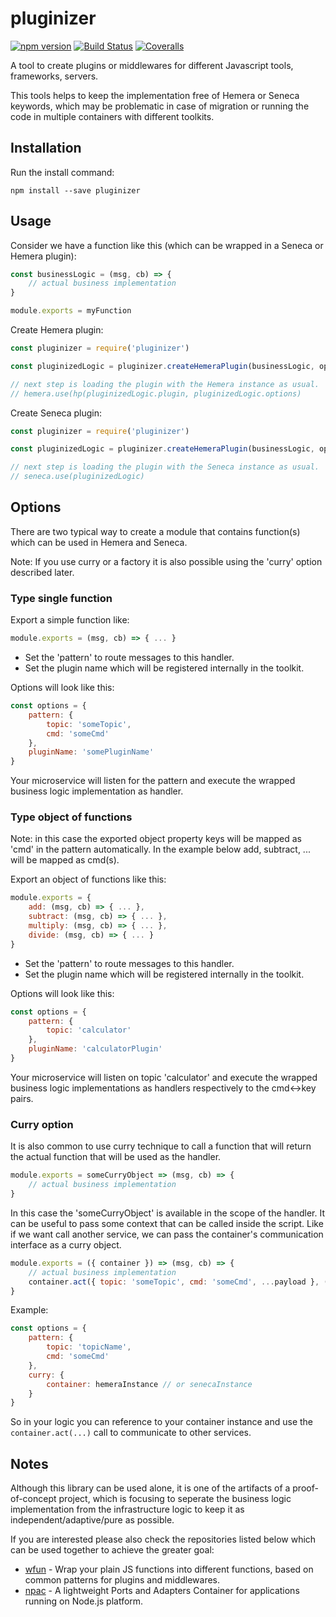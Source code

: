 # pluginizer

[![npm version][npm-badge]][npm-url]
[![Build Status][travis-badge]][travis-url]
[![Coveralls][BadgeCoveralls]][Coveralls]

A tool to create plugins or middlewares for different Javascript tools, frameworks, servers.

This tools helps to keep the implementation free of Hemera or Seneca keywords, which may be problematic in case of migration or running the code in multiple containers with different toolkits.

## Installation

Run the install command:

    npm install --save pluginizer

## Usage

Consider we have a function like this (which can be wrapped in a Seneca or Hemera plugin):
```javascript
const businessLogic = (msg, cb) => {
    // actual business implementation
}

module.exports = myFunction
```

Create Hemera plugin:
```javascript
const pluginizer = require('pluginizer')

const pluginizedLogic = pluginizer.createHemeraPlugin(businessLogic, options)

// next step is loading the plugin with the Hemera instance as usual.
// hemera.use(hp(pluginizedLogic.plugin, pluginizedLogic.options)
```

Create Seneca plugin:
```javascript
const pluginizer = require('pluginizer')

const pluginizedLogic = pluginizer.createHemeraPlugin(businessLogic, options)

// next step is loading the plugin with the Seneca instance as usual.
// seneca.use(pluginizedLogic)
```

## Options

There are two typical way to create a module that contains function(s) which can be used in Hemera and Seneca.

Note: If you use curry or a factory it is also possible using the 'curry' option described later.

### Type single function
Export a simple function like:
```javascript
module.exports = (msg, cb) => { ... }
```

- Set the 'pattern' to route messages to this handler.
- Set the plugin name which will be registered internally in the toolkit.

Options will look like this:
```javascript
const options = {
    pattern: {
        topic: 'someTopic',
        cmd: 'someCmd'
    },
    pluginName: 'somePluginName'
}
```

Your microservice will listen for the pattern and execute the wrapped business logic implementation as handler.

### Type object of functions
Note: in this case the exported object property keys will be mapped as 'cmd' in the pattern automatically. In the example below add, subtract, ... will be mapped as cmd(s).

Export an object of functions like this:
```javascript
module.exports = {
    add: (msg, cb) => { ... },
    subtract: (msg, cb) => { ... },
    multiply: (msg, cb) => { ... },
    divide: (msg, cb) => { ... }
}
```

- Set the 'pattern' to route messages to this handler.
- Set the plugin name which will be registered internally in the toolkit.

Options will look like this:
```javascript
const options = {
    pattern: {
        topic: 'calculator'
    },
    pluginName: 'calculatorPlugin'
}
```

Your microservice will listen on topic 'calculator' and execute the wrapped business logic implementations as handlers respectively to the cmd<->key pairs.

### Curry option

It is also common to use curry technique to call a function that will return the actual function that will be used as the handler.

```javascript
module.exports = someCurryObject => (msg, cb) => {
    // actual business implementation
}
```

In this case the 'someCurryObject' is available in the scope of the handler. It can be useful to pass some context that can be called inside the script. Like if we want call another service, we can pass the container's communication interface as a curry object.

```javascript
module.exports = ({ container }) => (msg, cb) => {
    // actual business implementation
    container.act({ topic: 'someTopic', cmd: 'someCmd', ...payload }, (err, res) => cb)
}
```

Example:

```javascript
const options = {
    pattern: {
        topic: 'topicName',
        cmd: 'someCmd'
    },
    curry: {
        container: hemeraInstance // or senecaInstance
    }
}
```

So in your logic you can reference to your container instance and use the `container.act(...)` call to communicate to other services.

## Notes

Although this library can be used alone, it is one of the artifacts of a proof-of-concept project, which is focusing to seperate the business logic implementation from the infrastructure logic to keep it as independent/adaptive/pure as possible.

If you are interested please also check the repositories listed below which can be used together to achieve the greater goal:

- [wfun](https://github.com/bersilius/wfun) - Wrap your plain JS functions into different functions, based on common patterns for plugins and middlewares.
- [npac](https://github.com/tombenke/npac) - A lightweight Ports and Adapters Container for applications running on Node.js platform.

[npm-badge]: https://badge.fury.io/js/pluginizer.svg
[npm-url]: https://badge.fury.io/js/pluginizer
[travis-badge]: https://api.travis-ci.org/bersilius/pluginizer.svg
[travis-url]: https://travis-ci.org/bersilius/pluginizer
[Coveralls]: https://coveralls.io/github/bersilius/pluginizer?branch=master
[BadgeCoveralls]: https://coveralls.io/repos/github/bersilius/pluginizer/badge.svg?branch=master
